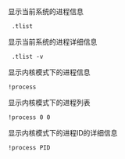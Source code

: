显示当前系统的进程信息

```
 .tlist
```

显示当前系统的进程详细信息

```
 .tlist -v
```

显示内核模式下的进程信息

```
!process
```

显示内核模式下的进程列表

```
!process 0 0
```

显示内核模式下的进程ID的详细信息

```
!process PID
```

